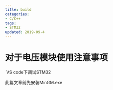```yaml
---
title: build
categories: 
- C/C++
tags:
- STM32
updated: 2019-09-4	
---
```


# 对于电压模块使用注意事项

​	VS code下调试STM32

此篇文章前先安装MinGM.exe

[Visual Studio Code 如何编写运行 C、C++ 程序]: https://www.zhihu.com/question/30315894

